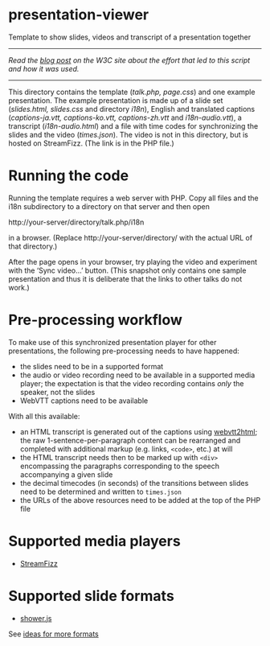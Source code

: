 # presentation-viewer
Template to show slides, videos and transcript of a presentation together

---

*Read the [blog
post](https://www.w3.org/blog/2020/09/making-video-pages-for-the-w3c-ac-meeting/)
on the W3C site about the effort that led to this script and how it was used.*

---

This directory contains the template (*talk.php, page.css*) and one
example presentation. The example presentation is made up of a slide
set (*slides.html, slides.css* and directory *i18n*), English and
translated captions (*captions-ja.vtt, captions-ko.vtt,
captions-zh.vtt* and *i18n-audio.vtt*), a transcript
(*i18n-audio.html*) and a file with time codes for synchronizing the
slides and the video (*times.json*). The video is not in this
directory, but is hosted on StreamFizz. (The link is in the PHP file.)

# Running the code

Running the template requires a web server with PHP. Copy all files
and the i18n subdirectory to a directory on that server and then open

  http://your-server/directory/talk.php/i18n

in a browser. (Replace http://your-server/directory/ with the actual
URL of that directory.)

After the page opens in your browser, try playing the video and
experiment with the ‘Sync video…’  button. (This snapshot only
contains one sample presentation and thus it is deliberate that the
links to other talks do not work.)

# Pre-processing workflow
To make use of this synchronized presentation player for other presentations, the following pre-processing needs to have happened:
* the slides need to be in a supported format
* the audio or video recording need to be available in a supported media player; the expectation is that the video recording contains *only* the speaker, not the slides
* WebVTT captions need to be available

With all this available:
* an HTML transcript is generated out of the captions using [webvtt2html](https://github.com/dontcallmedom/webvtt2html); the raw 1-sentence-per-paragraph content can be rearranged and completed with additional markup (e.g. links, `<code>`, etc.) at will
* the HTML transcript needs then to be marked up with `<div>` encompassing the paragraphs corresponding to the speech accompanying a given slide
* the decimal timecodes (in seconds) of the transitions between slides need to be determined and written to `times.json`
* the URLs of the above resources need to be added at the top of the PHP file

# Supported media players
* [StreamFizz](https://www.streamfizz.com/)

# Supported slide formats
* [shower.js](https://github.com/shower/core)

See [ideas for more formats](https://github.com/w3c/presentation-viewer/issues/2)
